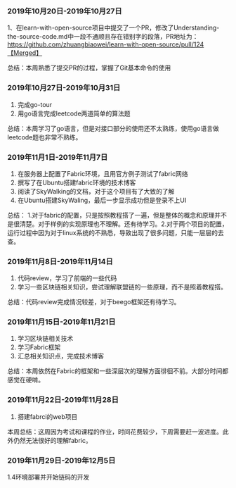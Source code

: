 ### 2019年10月20日-2019年10月27日

1、在learn-with-open-source项目中提交了一个PR，修改了Understanding-the-source-code.md中一段不通顺且存在错别字的段落，PR地址为：https://github.com/zhuangbiaowei/learn-with-open-source/pull/124【Merged】

总结：本周熟悉了提交PR的过程，掌握了Git基本命令的使用

### 2019年10月27日-2019年10月31日

1. 完成go-tour
2. 用go语言完成leetcode两道简单的算法题

总结：本周学习了go语言，但是对接口部分的使用还不太熟练，使用go语言做leetcode题也非常不熟练。

### 2019年11月1日-2019年11月7日

1. 在服务器上配置了Fabric环境，且用官方例子测试了fabric网络
2. 撰写了在Ubuntu搭建fabric环境的技术博客
3. 阅读了SkyWalking的文档，对于这个项目有了大致的了解
4. 在Ubuntu搭建SkyWaling，最后一步显示成功但是登录不上UI

总结：
1.对于fabric的配置，只是按照教程搭了一遍，但是整体的概念和原理并不是很清楚。对于样例的实现原理也不理解。还有待学习。2.对于两个项目的配置，运行过程中因为对于linux系统的不熟悉，导致出现了很多问题，只能一层层的去查。

### 2019年11月8日-2019年11月14日

1. 代码review，学习了前端的一些代码
2. 学习一些区块链相关知识，尝试理解联盟链的一些原理，而不是照着教程搭。

总结：代码review完成情况较差，对于beego框架还有待学习。

### 2019年11月15日-2019年11月21日

1. 学习区块链相关技术
2. 学习Fabric框架
3. 汇总相关知识点，完成技术博客

总结：本周依然在Fabric的框架和一些深层次的理解方面徘徊不前。大部分时间都感觉在硬啃。

### 2019年11月22日-2019年11月28日

1. 搭建fabrci的web项目

本周总结：这周因为考试和课程的作业，时间花费较少，下周需要赶一波进度。此外仍然无法很好的理解fabric。

### 2019年11月29日-2019年12月5日

1.4环境部署并开始链码的开发





